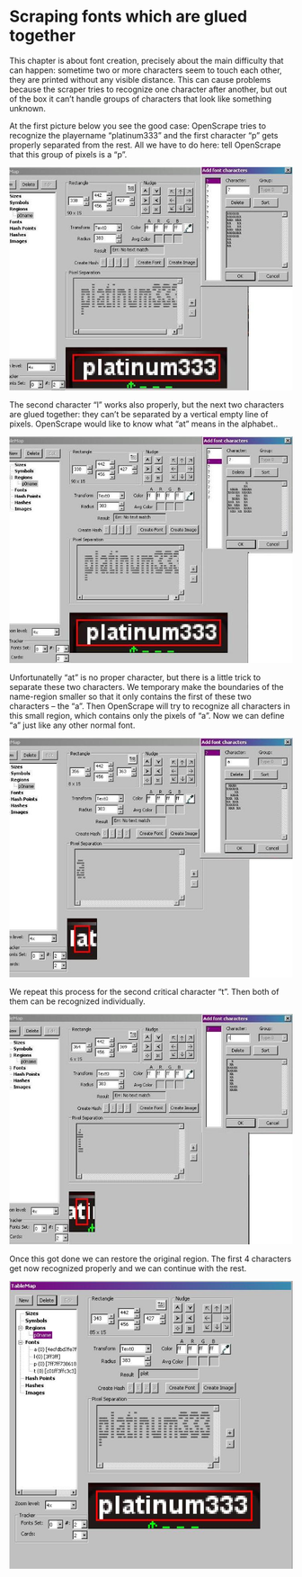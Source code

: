 # Scraping fonts which are glued together

This chapter is about font creation, precisely about the main difficulty
that can happen: sometime two or more characters seem to touch each
other, they are printed without any visible distance. This can cause
problems because the scraper tries to recognize one character after
another, but out of the box it can’t handle groups of characters that
look like something unknown.

At the first picture below you see the good case: OpenScrape tries to
recognize the playername “platinum333” and the first character “p” gets
properly separated from the rest. All we have to do here: tell
OpenScrape that this group of pixels is a “p”.

![image](images/openholdem/expert_tricks/scraping_glued_fonts_01.jpg)

The second character “l” works also properly, but the next two
characters are glued together: they can’t be separated by a vertical
empty line of pixels. OpenScrape would like to know what “at” means in
the alphabet..

![image](images/openholdem/expert_tricks/scraping_glued_fonts_02.jpg)

Unfortunatelly “at” is no proper character, but there is a little trick
to separate these two characters. We temporary make the boundaries of
the name-region smaller so that it only contains the first of these two
characters – the “a”. Then OpenScrape will try to recognize all
characters in this small region, which contains only the pixels of “a”.
Now we can define “a” just like any other normal font.

![image](images/openholdem/expert_tricks/scraping_glued_fonts_03.jpg)

We repeat this process for the second critical character “t”. Then both
of them can be recognized individually.

![image](images/openholdem/expert_tricks/scraping_glued_fonts_04.jpg)

Once this got done we can restore the original region. The first 4
characters get now recognized properly and we can continue with the
rest.

![image](images/openholdem/expert_tricks/scraping_glued_fonts_05.jpg)
